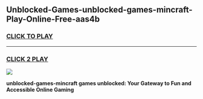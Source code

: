 
## Unblocked-Games-unblocked-games-mincraft-Play-Online-Free-aas4b
<h3>
<a href="https://premium76.site?title=unblocked-games-mincraft&ref=26A">CLICK TO PLAY</a></h3>
<hr>

<h3>
<a href="https://premium76.site?title=unblocked-games-mincraft&ref=26A">CLICK 2 PLAY</a>
  
</h3>

<a href="https://premium76.site?title=unblocked-games-mincraft&ref=26A"><img src="https://clearcache.store/games.png"></a>


**unblocked-games-mincraft games unblocked: Your Gateway to Fun and Accessible Online Gaming**
